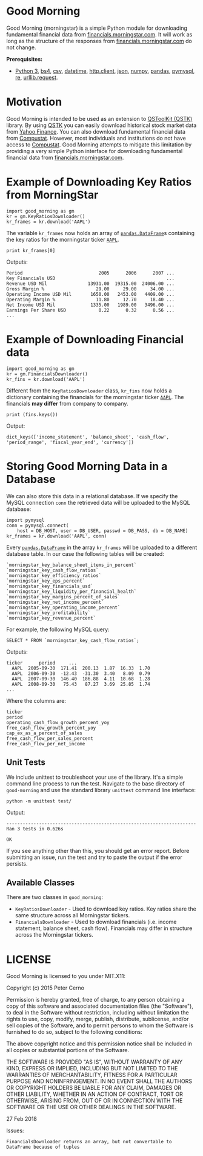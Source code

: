 
Good Morning
============

Good Morning (morningstar) is a simple Python module for downloading fundamental financial data from [financials.morningstar.com](http://financials.morningstar.com/). It will work as long as the structure of the responses from [financials.morningstar.com](http://financials.morningstar.com/) do not change.

**Prerequisites:** 

- [Python 3](https://www.python.org/), [bs4](http://www.crummy.com/software/BeautifulSoup/bs4/doc/), [csv](https://docs.python.org/3/library/csv.html), [datetime](https://docs.python.org/3/library/datetime.html), [http.client](https://docs.python.org/3/library/http.client.html), [json](https://docs.python.org/3/library/json.html), [numpy](http://www.numpy.org/), [pandas](http://pandas.pydata.org/), [pymysql](https://pypi.python.org/pypi/PyMySQL), [re](https://docs.python.org/3/library/re.html), [urllib.request](https://docs.python.org/3/library/urllib.request.html).

Motivation
==========

Good Morning is intended to be used as an extension to [QSToolKit (QSTK)](http://wiki.quantsoftware.org/index.php?title=QuantSoftware_ToolKit) library. By using [QSTK](http://wiki.quantsoftware.org/index.php?title=QuantSoftware_ToolKit) you can easily download historical stock market data from [Yahoo Finance](http://finance.yahoo.com/). You can also download fundamental financial data from [Compustat](https://www.capitaliq.com/home/what-we-offer/information-you-need/financials-valuation/compustat-financials.aspx). However, most individuals and institutions do not have access to [Compustat](https://www.capitaliq.com/home/what-we-offer/information-you-need/financials-valuation/compustat-financials.aspx). Good Morning attempts to mitigate this limitation by providing a very simple Python interface for downloading fundamental financial data from [financials.morningstar.com](http://financials.morningstar.com/).

Example of Downloading Key Ratios from MorningStar
==================================================

    import good_morning as gm
    kr = gm.KeyRatiosDownloader()
    kr_frames = kr.download('AAPL')

The variable `kr_frames` now holds an array of [`pandas.DataFrame`](http://pandas.pydata.org/pandas-docs/dev/generated/pandas.DataFrame.html)s containing the key ratios for the morningstar ticker [`AAPL`](http://financials.morningstar.com/ratios/r.html?t=AAPL&region=usa&culture=en-US).

    print kr_frames[0]

Outputs:

    Period                            2005      2006      2007 ...
    Key Financials USD                                         ...
    Revenue USD Mil               13931.00  19315.00  24006.00 ...
    Gross Margin %                   29.00     29.00     34.00 ...
    Operating Income USD Mil       1650.00   2453.00   4409.00 ...
    Operating Margin %               11.80     12.70     18.40 ...
    Net Income USD Mil             1335.00   1989.00   3496.00 ...
    Earnings Per Share USD            0.22      0.32      0.56 ...
    ...

Example of Downloading Financial data 
=====================================

    import good_morning as gm
    kr = gm.FinancialsDownloader()
    kr_fins = kr.download('AAPL')
    
Different from the `KeyRatiosDownloader` class,  `kr_fins` now holds a dictionary containing the financials for the morningstar ticker [`AAPL`](http://financials.morningstar.com/ratios/r.html?t=AAPL&region=usa&culture=en-US). The financials **may differ** from company to company.

    print (fins.keys())
    
Output:

    dict_keys(['income_statement', 'balance_sheet', 'cash_flow', 'period_range', 'fiscal_year_end', 'currency'])

Storing Good Morning Data in a Database 
======================================================

We can also store this data in a relational database.  If we specify the MySQL connection `conn` the retrieved data will be uploaded to the MySQL database:

    import pymysql
    conn = pymysql.connect(
        host = DB_HOST, user = DB_USER, passwd = DB_PASS, db = DB_NAME)
    kr_frames = kr.download('AAPL', conn)

Every [`pandas.DataFrame`](http://pandas.pydata.org/pandas-docs/dev/generated/pandas.DataFrame.html) in the array `kr_frames` will be uploaded to a different database table. In our case the following tables will be created: 

    `morningstar_key_balance_sheet_items_in_percent`
    `morningstar_key_cash_flow_ratios`
    `morningstar_key_efficiency_ratios`
    `morningstar_key_eps_percent`
    `morningstar_key_financials_usd`
    `morningstar_key_liquidity_per_financial_health`
    `morningstar_key_margins_percent_of_sales`
    `morningstar_key_net_income_percent`
    `morningstar_key_operating_income_percent`
    `morningstar_key_profitability`
    `morningstar_key_revenue_percent`

For example, the following MySQL query:

    SELECT * FROM `morningstar_key_cash_flow_ratios`;

Outputs:

    ticker      period     ...
      AAPL  2005-09-30  171.41  200.13  1.87  16.33  1.70
      AAPL  2006-09-30  -12.43  -31.30  3.40   8.09  0.79
      AAPL  2007-09-30  146.40  186.88  4.11  18.68  1.28
      AAPL  2008-09-30   75.43   87.27  3.69  25.85  1.74
    ...

Where the columns are:

    ticker
    period
    operating_cash_flow_growth_percent_yoy
    free_cash_flow_growth_percent_yoy
    cap_ex_as_a_percent_of_sales
    free_cash_flow_per_sales_percent
    free_cash_flow_per_net_income

Unit Tests
----------

We include unittest to troubleshoot your use of the library.  It's a simple command line process to run the test. Navigate to the base directory of `good-morning` and use the standard library `unittest` command line interface:

    python -m unittest test/
    
Output:

    ----------------------------------------------------------------------
    Ran 3 tests in 0.626s
    
    OK

If you see anything other than this, you should get an error report. Before submitting an issue, run the test and try to paste the output if the error persists.


Available Classes
-----------------

There are two classes in `good_morning`:

- `KeyRatiosDownloader` - Used to download key ratios. Key ratios share the same structure across all Morningstar tickers.
- `FinancialsDownloader` - Used to download financials (i.e. income statement, balance sheet, cash flow). Financials may differ in structure across the Morningstar tickers.

LICENSE
=======

Good Morning is licensed to you under MIT.X11:

Copyright (c) 2015 Peter Cerno

Permission is hereby granted, free of charge, to any person obtaining a copy of this software and associated documentation files (the "Software"), to deal in the Software without restriction, including without limitation the rights to use, copy, modify, merge, publish, distribute, sublicense, and/or sell copies of the Software, and to permit persons to whom the Software is furnished to do so, subject to the following conditions:

The above copyright notice and this permission notice shall be included in all copies or substantial portions of the Software.

THE SOFTWARE IS PROVIDED "AS IS", WITHOUT WARRANTY OF ANY KIND, EXPRESS OR IMPLIED, INCLUDING BUT NOT LIMITED TO THE WARRANTIES OF MERCHANTABILITY, FITNESS FOR A PARTICULAR PURPOSE AND NONINFRINGEMENT. IN NO EVENT SHALL THE AUTHORS OR COPYRIGHT HOLDERS BE LIABLE FOR ANY CLAIM, DAMAGES OR OTHER LIABILITY, WHETHER IN AN ACTION OF CONTRACT, TORT OR OTHERWISE, ARISING FROM, OUT OF OR IN CONNECTION WITH THE SOFTWARE OR THE USE OR OTHER DEALINGS IN THE SOFTWARE.

27 Feb 2018

Issues:
    
    FinancialsDownloader returns an array, but not convertable to DataFrame because of tuples